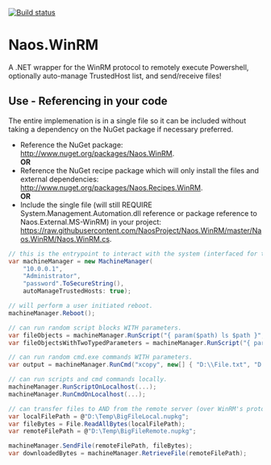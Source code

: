 [![Build status](https://ci.appveyor.com/api/projects/status/v9swcwxn8df3tbym?svg=true)](https://ci.appveyor.com/project/Naos-Project/naos-winrm)

Naos.WinRM
================
A .NET wrapper for the WinRM protocol to remotely execute Powershell, optionally auto-manage TrustedHost list, and send/receive files!

Use - Referencing in your code
-----------
The entire implemenation is in a single file so it can be included without taking a dependency on the NuGet package if necessary preferred.
* Reference the NuGet package: <a target="_blank" href="http://www.nuget.org/packages/Naos.WinRM">http://www.nuget.org/packages/Naos.WinRM</a>.
  <br/><b>OR</b>
* Reference the NuGet recipe package which will only install the files and external dependencies: <a target="_blank" href="http://www.nuget.org/packages/Naos.Recipes.WinRM">http://www.nuget.org/packages/Naos.Recipes.WinRM</a>.
  <br/><b>OR</b>
* Include the single file (will still REQUIRE System.Management.Automation.dll reference or package reference to Naos.External.MS-WinRM) in your project: <a target="_blank" href="https://raw.githubusercontent.com/NaosProject/Naos.WinRM/master/Naos.WinRM/Naos.WinRM.cs">https://raw.githubusercontent.com/NaosProject/Naos.WinRM/master/Naos.WinRM/Naos.WinRM.cs</a>.


```C#
// this is the entrypoint to interact with the system (interfaced for testing).
var machineManager = new MachineManager(
    "10.0.0.1",
    "Administrator",
    "password".ToSecureString(),
    autoManageTrustedHosts: true);

// will perform a user initiated reboot.
machineManager.Reboot();

// can run random script blocks WITH parameters.
var fileObjects = machineManager.RunScript("{ param($path) ls $path }", new[] { @"C:\PathToList" });
var fileObjectsWithTwoTypedParameters = machineManager.RunScript("{ param([string] $path, [string] $filter) ls -Path $path -Filter $filter }", new[] { @"C:\Windows", "*.exe" });

// can run random cmd.exe commands WITH parameters.
var output = machineManager.RunCmd("xcopy", new[] { "D:\\File.txt", "D:\\Folder\\" });

// can run scripts and cmd commands locally.
machineManager.RunScriptOnLocalhost(...);
machineManager.RunCmdOnLocalhost(...);

// can transfer files to AND from the remote server (over WinRM's protocol!).
var localFilePath = @"D:\Temp\BigFileLocal.nupkg";
var fileBytes = File.ReadAllBytes(localFilePath);
var remoteFilePath = @"D:\Temp\BigFileRemote.nupkg";

machineManager.SendFile(remoteFilePath, fileBytes);
var downloadedBytes = machineManager.RetrieveFile(remoteFilePath);
```